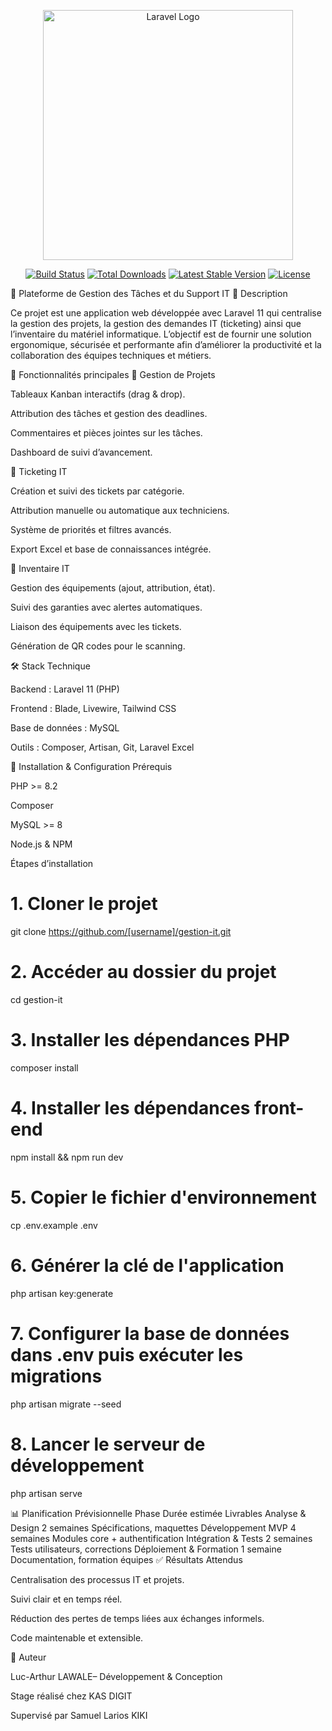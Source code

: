 <p align="center"><a href="https://laravel.com" target="_blank"><img src="https://raw.githubusercontent.com/laravel/art/master/logo-lockup/5%20SVG/2%20CMYK/1%20Full%20Color/laravel-logolockup-cmyk-red.svg" width="400" alt="Laravel Logo"></a></p>

<p align="center">
<a href="https://github.com/laravel/framework/actions"><img src="https://github.com/laravel/framework/workflows/tests/badge.svg" alt="Build Status"></a>
<a href="https://packagist.org/packages/laravel/framework"><img src="https://img.shields.io/packagist/dt/laravel/framework" alt="Total Downloads"></a>
<a href="https://packagist.org/packages/laravel/framework"><img src="https://img.shields.io/packagist/v/laravel/framework" alt="Latest Stable Version"></a>
<a href="https://packagist.org/packages/laravel/framework"><img src="https://img.shields.io/packagist/l/laravel/framework" alt="License"></a>
</p>


📌 Plateforme de Gestion des Tâches et du Support IT
📖 Description

Ce projet est une application web développée avec Laravel 11 qui centralise la gestion des projets, la gestion des demandes IT (ticketing) ainsi que l’inventaire du matériel informatique.
L’objectif est de fournir une solution ergonomique, sécurisée et performante afin d’améliorer la productivité et la collaboration des équipes techniques et métiers.

🚀 Fonctionnalités principales
🔹 Gestion de Projets

Tableaux Kanban interactifs (drag & drop).

Attribution des tâches et gestion des deadlines.

Commentaires et pièces jointes sur les tâches.

Dashboard de suivi d’avancement.

🔹 Ticketing IT

Création et suivi des tickets par catégorie.

Attribution manuelle ou automatique aux techniciens.

Système de priorités et filtres avancés.

Export Excel et base de connaissances intégrée.

🔹 Inventaire IT

Gestion des équipements (ajout, attribution, état).

Suivi des garanties avec alertes automatiques.

Liaison des équipements avec les tickets.

Génération de QR codes pour le scanning.

🛠️ Stack Technique

Backend : Laravel 11 (PHP)

Frontend : Blade, Livewire, Tailwind CSS

Base de données : MySQL

Outils : Composer, Artisan, Git, Laravel Excel

📂 Installation & Configuration
Prérequis

PHP >= 8.2

Composer

MySQL >= 8

Node.js & NPM

Étapes d’installation
# 1. Cloner le projet
git clone https://github.com/[username]/gestion-it.git

# 2. Accéder au dossier du projet
cd gestion-it

# 3. Installer les dépendances PHP
composer install

# 4. Installer les dépendances front-end
npm install && npm run dev

# 5. Copier le fichier d'environnement
cp .env.example .env

# 6. Générer la clé de l'application
php artisan key:generate

# 7. Configurer la base de données dans .env puis exécuter les migrations
php artisan migrate --seed

# 8. Lancer le serveur de développement
php artisan serve

📊 Planification Prévisionnelle
Phase	Durée estimée	Livrables
Analyse & Design	2 semaines	Spécifications, maquettes
Développement MVP	4 semaines	Modules core + authentification
Intégration & Tests	2 semaines	Tests utilisateurs, corrections
Déploiement & Formation	1 semaine	Documentation, formation équipes
✅ Résultats Attendus

Centralisation des processus IT et projets.

Suivi clair et en temps réel.

Réduction des pertes de temps liées aux échanges informels.

Code maintenable et extensible.

👤 Auteur

Luc-Arthur LAWALE– Développement & Conception

Stage réalisé chez KAS DIGIT 

Supervisé par Samuel Larios KIKI 
